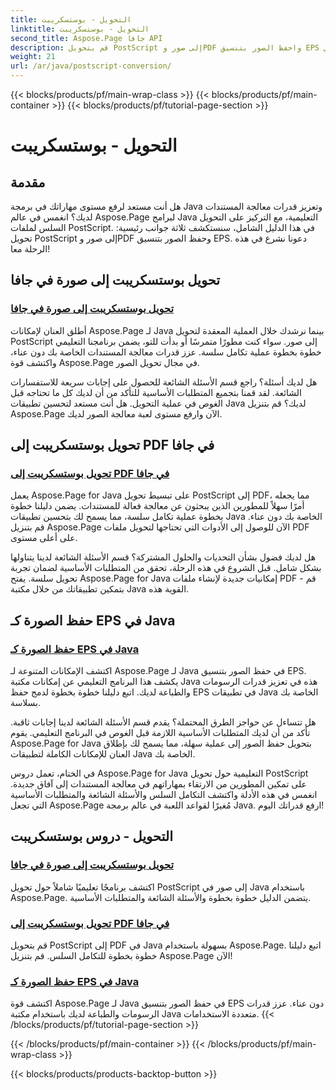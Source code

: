 ```yaml
---
title: التحويل - بوستسكريبت
linktitle: التحويل - بوستسكريبت
second_title: Aspose.Page جافا API
description: قم بتحويل PostScript إلى صور وPDF واحفظ الصور بتنسيق EPS في Java باستخدام دروس Aspose.Page. أدلة خطوة بخطوة، والأسئلة الشائعة، والمتطلبات الأساسية للتكامل السلس.
weight: 21
url: /ar/java/postscript-conversion/
---
```


{{< blocks/products/pf/main-wrap-class >}}
{{< blocks/products/pf/main-container >}}
{{< blocks/products/pf/tutorial-page-section >}}

# التحويل - بوستسكريبت

## مقدمة

هل أنت مستعد لرفع مستوى مهاراتك في برمجة Java وتعزيز قدرات معالجة المستندات لديك؟ انغمس في عالم Aspose.Page لبرامج Java التعليمية، مع التركيز على التحويل السلس لملفات PostScript. في هذا الدليل الشامل، سنستكشف ثلاثة جوانب رئيسية: تحويل PostScript إلى صور وPDF وحفظ الصور بتنسيق EPS. دعونا نشرع في هذه الرحلة معا!

## تحويل بوستسكريبت إلى صورة في جافا

### [تحويل بوستسكريبت إلى صورة في جافا](./to-image/)

أطلق العنان لإمكانات Aspose.Page لـ Java بينما نرشدك خلال العملية المعقدة لتحويل PostScript إلى صور. سواء كنت مطورًا متمرسًا أو بدأت للتو، يضمن برنامجنا التعليمي خطوة بخطوة عملية تكامل سلسة. عزز قدرات معالجة المستندات الخاصة بك دون عناء، واكتشف قوة Aspose.Page في مجال تحويل الصور.

هل لديك أسئلة؟ راجع قسم الأسئلة الشائعة للحصول على إجابات سريعة للاستفسارات الشائعة. لقد قمنا بتجميع المتطلبات الأساسية للتأكد من أن لديك كل ما تحتاجه قبل الغوص في عملية التحويل. هل أنت مستعد لتحسين تطبيقات Java لديك؟ قم بتنزيل Aspose.Page الآن وارفع مستوى لعبة معالجة الصور لديك.

## تحويل بوستسكريبت إلى PDF في جافا

### [تحويل بوستسكريبت إلى PDF في جافا](./to-pdf/)

يعمل Aspose.Page for Java على تبسيط تحويل PostScript إلى PDF، مما يجعله أمرًا سهلاً للمطورين الذين يبحثون عن معالجة فعالة للمستندات. يضمن دليلنا خطوة بخطوة عملية تكامل سلسة، مما يسمح لك بتحسين تطبيقات Java الخاصة بك دون عناء. قم بتنزيل Aspose.Page الآن للوصول إلى الأدوات التي تحتاجها لتحويل ملفات PDF على أعلى مستوى.

هل لديك فضول بشأن التحديات والحلول المشتركة؟ قسم الأسئلة الشائعة لدينا يتناولها بشكل شامل. قبل الشروع في هذه الرحلة، تحقق من المتطلبات الأساسية لضمان تجربة تحويل سلسة. يفتح Aspose.Page for Java إمكانيات جديدة لإنشاء ملفات PDF - قم بتمكين تطبيقاتك من خلال مكتبة Java القوية هذه.

## حفظ الصورة كـ EPS في Java

### [حفظ الصورة كـ EPS في Java](./save-image-as-eps/)

اكتشف الإمكانات المتنوعة لـ Aspose.Page لـ Java في حفظ الصور بتنسيق EPS. يكشف هذا البرنامج التعليمي عن إمكانات مكتبة Java هذه في تعزيز قدرات الرسومات والطباعة لديك. اتبع دليلنا خطوة بخطوة لدمج حفظ EPS في تطبيقات Java الخاصة بك بسلاسة.

هل تتساءل عن حواجز الطرق المحتملة؟ يقدم قسم الأسئلة الشائعة لدينا إجابات ثاقبة. تأكد من أن لديك المتطلبات الأساسية اللازمة قبل الغوص في البرنامج التعليمي. يقوم Aspose.Page for Java بتحويل حفظ الصور إلى عملية سهلة، مما يسمح لك بإطلاق العنان للإمكانات الكاملة لتطبيقات Java الخاصة بك.

في الختام، تعمل دروس Aspose.Page for Java التعليمية حول تحويل PostScript على تمكين المطورين من الارتقاء بمهاراتهم في معالجة المستندات إلى آفاق جديدة. انغمس في هذه الأدلة واكتشف التكامل السلس والأسئلة الشائعة والمتطلبات الأساسية التي تجعل Aspose.Page مُغيرًا لقواعد اللعبة في عالم برمجة Java. ارفع قدراتك اليوم!
## التحويل - دروس بوستسكريبت
### [تحويل بوستسكريبت إلى صورة في جافا](./to-image/)
اكتشف برنامجًا تعليميًا شاملاً حول تحويل PostScript إلى صور في Java باستخدام Aspose.Page. يتضمن الدليل خطوة بخطوة والأسئلة الشائعة والمتطلبات الأساسية.
### [تحويل بوستسكريبت إلى PDF في جافا](./to-pdf/)
قم بتحويل PostScript إلى PDF في Java بسهولة باستخدام Aspose.Page. اتبع دليلنا خطوة بخطوة للتكامل السلس. قم بتنزيل Aspose.Page الآن!
### [حفظ الصورة كـ EPS في Java](./save-image-as-eps/)
اكتشف قوة Aspose.Page لـ Java في حفظ الصور بتنسيق EPS دون عناء. عزز قدرات الرسومات والطباعة لديك باستخدام مكتبة Java متعددة الاستخدامات.
{{< /blocks/products/pf/tutorial-page-section >}}

{{< /blocks/products/pf/main-container >}}
{{< /blocks/products/pf/main-wrap-class >}}

{{< blocks/products/products-backtop-button >}}
